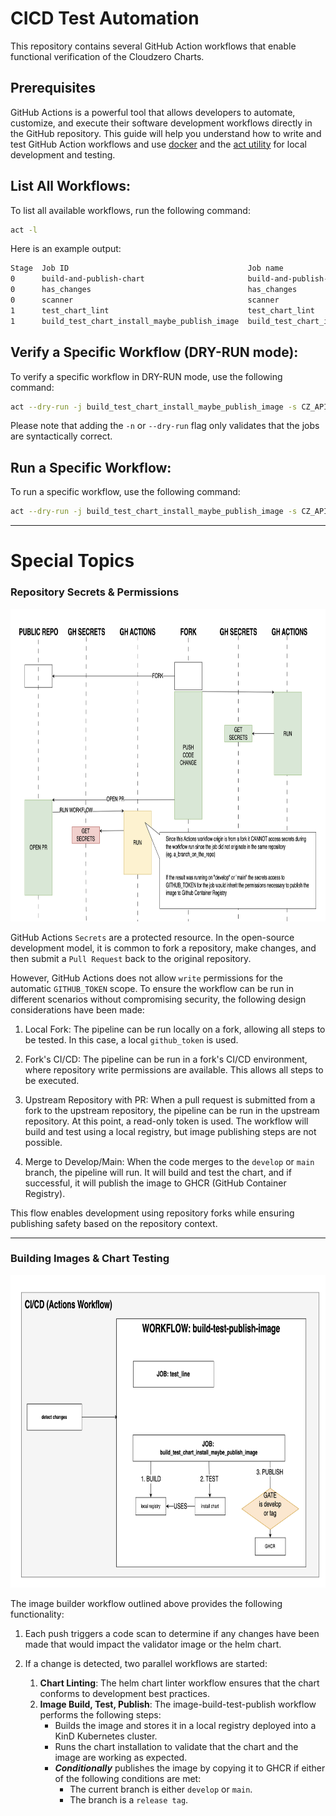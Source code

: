 CICD Test Automation
========================

This repository contains several GitHub Action workflows that enable functional verification of the Cloudzero Charts.

## Prerequisites

GitHub Actions is a powerful tool that allows developers to automate, customize, and execute their software development workflows directly in the GitHub repository. This guide will help you understand how to write and test GitHub Action workflows and use [docker](https://docs.docker.com/desktop/install/mac-install/) and the [act utility](https://github.com/nektos/act) for local development and testing.

## List All Workflows:

To list all available workflows, run the following command:

```bash
act -l
```

Here is an example output:

```bash
Stage  Job ID                                        Job name                                      Workflow name             Workflow file                 Events           
0      build-and-publish-chart                       build-and-publish-chart                       build-and-publish-chart   build-and-publish-chart.yml   push             
0      has_changes                                   has_changes                                   build_test_publish_image  build-test-publish-image.yml  push,pull_request
0      scanner                                       scanner                                       detection_rules           change-detector.yml           workflow_call    
1      test_chart_lint                               test_chart_lint                               build_test_publish_image  build-test-publish-image.yml  pull_request,push
1      build_test_chart_install_maybe_publish_image  build_test_chart_install_maybe_publish_image  build_test_publish_image  build-test-publish-image.yml  push,pull_request
```

## Verify a Specific Workflow (DRY-RUN mode):

To verify a specific workflow in DRY-RUN mode, use the following command:

```bash
act --dry-run -j build_test_chart_install_maybe_publish_image -s CZ_API_TOKEN=$CZ_API_TOKEN -a $GITHUB_USER --secret GITHUB_TOKEN=$GITHUB_TOKEN
```

Please note that adding the `-n` or `--dry-run` flag only validates that the jobs are syntactically correct.

## Run a Specific Workflow:

To run a specific workflow, use the following command:

```bash
act --dry-run -j build_test_chart_install_maybe_publish_image -s CZ_API_TOKEN=$CZ_API_TOKEN -a $GITHUB_USER --secret GITHUB_TOKEN=$GITHUB_TOKEN
```

---

Special Topics
=================

### Repository Secrets & Permissions

<img src="./assets/permissions.png" alt="Permissions" width="900" height="500">

GitHub Actions `Secrets` are a protected resource. In the open-source development model, it is common to fork a repository, make changes, and then submit a `Pull Request` back to the original repository.

However, GitHub Actions does not allow `write` permissions for the automatic `GITHUB_TOKEN` scope. To ensure the workflow can be run in different scenarios without compromising security, the following design considerations have been made:

1. Local Fork: The pipeline can be run locally on a fork, allowing all steps to be tested. In this case, a local `github_token` is used.

2. Fork's CI/CD: The pipeline can be run in a fork's CI/CD environment, where repository write permissions are available. This allows all steps to be executed.

3. Upstream Repository with PR: When a pull request is submitted from a fork to the upstream repository, the pipeline can be run in the upstream repository. At this point, a read-only token is used. The workflow will build and test using a local registry, but image publishing steps are not possible.

4. Merge to Develop/Main: When the code merges to the `develop` or `main` branch, the pipeline will run. It will build and test the chart, and if successful, it will publish the image to GHCR (GitHub Container Registry).

This flow enables development using repository forks while ensuring publishing safety based on the repository context.

---

### Building Images & Chart Testing

<img src="./assets/build-image-workflow.png" alt=" Building Images & Chart Testing" width="900" height="500">


The image builder workflow outlined above provides the following functionality:

1. Each push triggers a code scan to determine if any changes have been made that would impact the validator image or the helm chart.

2. If a change is detected, two parallel workflows are started:
    1. **Chart Linting**: The helm chart linter workflow ensures that the chart conforms to development best practices.
    2. **Image Build, Test, Publish**: The image-build-test-publish workflow performs the following steps:
       - Builds the image and stores it in a local registry deployed into a KinD Kubernetes cluster.
       - Runs the chart installation to validate that the chart and the image are working as expected.
       - **_Conditionally_** publishes the image by copying it to GHCR if either of the following conditions are met:
         - The current branch is either `develop` or `main`.
         - The branch is a `release tag`.

